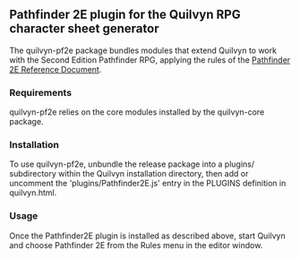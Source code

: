 ## Pathfinder 2E plugin for the Quilvyn RPG character sheet generator

The quilvyn-pf2e package bundles modules that extend Quilvyn to work with
the Second Edition Pathfinder RPG, applying the rules of the
<a href="https://2e.aonprd.com/Default.aspx">Pathfinder 2E Reference
Document</a>.

### Requirements

quilvyn-pf2e relies on the core modules installed by the quilvyn-core package.

### Installation

To use quilvyn-pf2e, unbundle the release package into a plugins/
subdirectory within the Quilvyn installation directory, then add or uncomment
the 'plugins/Pathfinder2E.js' entry in the PLUGINS definition in quilvyn.html.

### Usage

Once the Pathfinder2E plugin is installed as described above, start Quilvyn and
choose Pathfinder 2E from the Rules menu in the editor window.
